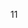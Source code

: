 <!--
 * @Author: boboji11 wendychen112@qq.com
 * @Date: 2025-10-09 14:42:44
 * @LastEditors: boboji11 wendychen112@qq.com
 * @LastEditTime: 2025-10-09 14:42:50
 * @FilePath: \Extracurricular-project\Infrared-Line-Tracking-Vehicle\README.md
 * @Description: 
 * 
 * Copyright (c) 2025 by boboji11 , All Rights Reserved. 
-->
11